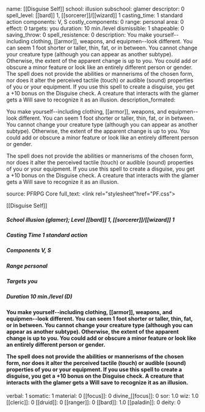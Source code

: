 name: [[Disguise Self]]
school: illusion
subschool: glamer
descriptor: 0
spell_level: [[bard]] 1, [[sorcerer]]/[[wizard]] 1
casting_time: 1 standard action
components: V, S
costly_components: 0
range: personal
area: 0
effect: 0
targets: you
duration: 10 min./level
dismissible: 1
shapeable: 0
saving_throw: 0
spell_resistence: 0
description: You make yourself--including clothing, [[armor]], weapons, and equipmen--look different. You can seem 1 foot shorter or taller, thin, fat, or in between. You cannot change your creature type (although you can appear as another subtype). Otherwise, the extent of the apparent change is up to you. You could add or obscure a minor feature or look like an entirely different person or gender.  The spell does not provide the abilities or mannerisms of the chosen form, nor does it alter the perceived tactile (touch) or audible (sound) properties of you or your equipment. If you use this spell to create a disguise, you get a +10 bonus on the Disguise check. A creature that interacts with the glamer gets a Will save to recognize it as an illusion.
description_formated: <p>You make yourself--including clothing, [[armor]], weapons, and equipmen--look different. You can seem 1 foot shorter or taller, thin, fat, or in between. You cannot change your creature type (although you can appear as another subtype). Otherwise, the extent of the apparent change is up to you. You could add or obscure a minor feature or look like an entirely different person or gender.</p><p>The spell does not provide the abilities or mannerisms of the chosen form, nor does it alter the perceived tactile (touch) or audible (sound) properties of you or your equipment. If you use this spell to create a disguise, you get a +10 bonus on the Disguise check. A creature that interacts with the glamer gets a Will save to recognize it as an illusion.</p>
source: PFRPG Core
full_text: <link rel="stylesheet"href="PF.css"><div class="heading"><p class="alignleft">[[Disguise Self]]</p><div style="clear: both;"></div></div><div><h5><b>School </b>illusion (glamer); <b>Level </b>[[bard]] 1, [[sorcerer]]/[[wizard]] 1</h5><h5><b>Casting Time </b>1 standard action</h5><h5><b>Components </b>V, S</h5><h5><b>Range </b>personal</h5><h5><b>Targets </b> you</h5><h5><b>Duration </b>10 min./level (D)</h5></div><div><h4><p>You make yourself--including clothing, [[armor]], weapons, and equipmen--look different. You can seem 1 foot shorter or taller, thin, fat, or in between. You cannot change your creature type (although you can appear as another subtype). Otherwise, the extent of the apparent change is up to you. You could add or obscure a minor feature or look like an entirely different person or gender.</p><p>The spell does not provide the abilities or mannerisms of the chosen form, nor does it alter the perceived tactile (touch) or audible (sound) properties of you or your equipment. If you use this spell to create a disguise, you get a +10 bonus on the Disguise check. A creature that interacts with the glamer gets a Will save to recognize it as an illusion.</p></h4></div>
verbal: 1
somatic: 1
material: 0
[[focus]]: 0
divine_[[focus]]: 0
sor: 1.0
wiz: 1.0
[[cleric]]: 0
[[druid]]: 0
[[ranger]]: 0
[[bard]]: 1.0
[[paladin]]: 0
deity: 0
